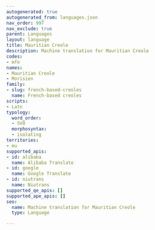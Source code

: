 ```yaml
---
autogenerated: true
autogenerated_from: languages.json
nav_order: 997
nav_exclude: true
parent: Languages
layout: language
title: Mauritian Creole
description: Machine translation for Mauritian Creole
codes:
- mfe
names:
- Mauritian Creole
- Morisien
family:
- slug: french-based-creoles
  name: French-based creoles
scripts:
- Latn
typology:
  word_order:
  - SVO
  morphosyntax:
  - isolating
territories:
- mu
supported_apis:
- id: alibaba
  name: Alibaba Translate
- id: google
  name: Google Translate
- id: niutrans
  name: Niutrans
supported_qe_apis: []
supported_ape_apis: []
seo:
  name: Machine translation for Mauritian Creole
  type: Language

---
```


